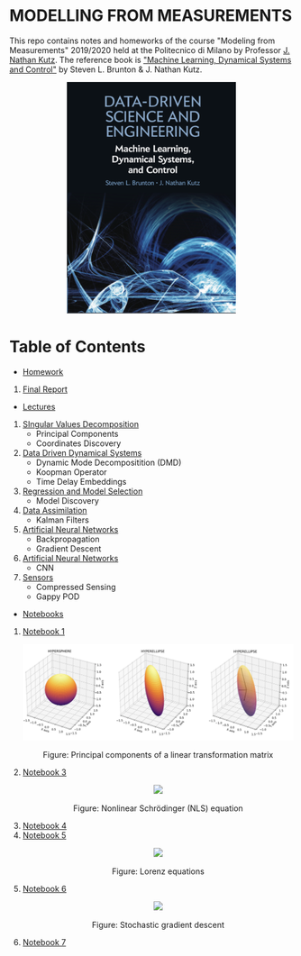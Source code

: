 # MODELLING FROM MEASUREMENTS

This repo contains notes and homeworks of the course "Modeling from Measurements" 2019/2020 held at the Politecnico di Milano by Professor [J. Nathan Kutz](https://amath.washington.edu/people/j-nathan-kutz). The reference book is ["Machine Learning, Dynamical Systems and Control"](http://www.databookuw.com) by Steven L. Brunton & J. Nathan Kutz.

<p align="center">
<img src="storage/figures/book.png" width="300" />
</p>

# Table of Contents
- [Homework](homework/)
 1. [Final Report](homework/report/report.pdf)
- [Lectures](Lectures/)
 1. [SIngular Values Decomposition](Lectures/Lecture01.pdf)
    * Principal Components
    * Coordinates Discovery
 3. [Data Driven Dynamical Systems](Lectures/Lecture03.pdf)
    * Dynamic Mode Decompositition (DMD)
    * Koopman Operator
    * Time Delay Embeddings
 4. [Regression and Model Selection](Lectures/Lecture04.pdf)
    * Model Discovery
 5. [Data Assimilation](Lectures/Lecture05.pdf)
    * Kalman Filters
 6. [Artificial Neural Networks](Lectures/Lecture06.pdf)
    * Backpropagation
    * Gradient Descent
 7. [Artificial Neural Networks](Lectures/Lecture07.pdf)
    * CNN
 8. [Sensors](Lectures/Lecture08.pdf)
    * Compressed Sensing
    * Gappy POD
- [Notebooks](notebooks/)
 1. [Notebook 1](notebooks/Notebook01.ipynb)
    <p align="center">
    <img src="storage/figures/pca.png" width="650" />
    </p>
    <p align="center">
    Figure: Principal components of a linear transformation matrix
    </p>
 3. [Notebook 3](notebooks/Notebook03.ipynb)
    <p align="center">
    <img src="storage/figures/nls.gif" width="300" />
    </p>
    <p align="center">
    Figure: Nonlinear Schrödinger (NLS) equation
    </p>
 4. [Notebook 4](notebooks/Notebook04.ipynb)
 5. [Notebook 5](notebooks/Notebook05.ipynb)
    <p align="center">
    <img src="storage/figures/lorenz.gif" width="300" />
    </p>
    <p align="center">
    Figure: Lorenz equations
    </p>
 6. [Notebook 6](notebooks/Notebook06.ipynb)
     <p align="center">
     <img src="storage/figures/sgd.gif" width="400" />
     </p>
     <p align="center">
     Figure: Stochastic gradient descent
     </p>
 7. [Notebook 7](notebooks/Notebook07.ipynb)
